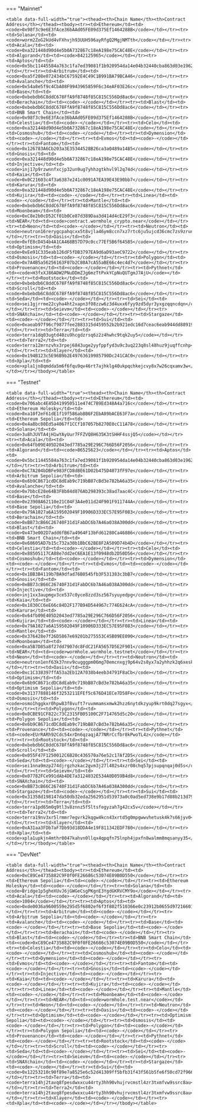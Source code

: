 <!-- The content in this file is auto-generated. Do not modify this file directly. Please see the README.md in the wormhole-mkdocs/scripts directory to learn how to update this page. -->
<!--CORE_ADDRESS-->

=== "Mainnet"

    <table data-full-width="true"><thead><th>Chain Name</th><th>Contract Address</th></thead><tbody><tr><td>Ethereum</td><td><code>0x98f3c9e6E3fAce36bAAd05FE09d375Ef1464288B</code></td></tr><tr><td>Solana</td><td><code>worm2ZoG2kUd4vFXhvjh93UUH596ayRfgQ2MgjNMTth</code></td></tr><tr><td>Acala</td><td><code>0xa321448d90d4e5b0A732867c18eA198e75CAC48E</code></td></tr><tr><td>Algorand</td><td><code>842125965</code></td></tr><tr><td>Aptos</td><td><code>0x5bc11445584a763c1fa7ed39081f1b920954da14e04b32440cba863d03e19625</code></td></tr><tr><td>Arbitrum</td><td><code>0xa5f208e072434bC67592E4C49C1B991BA79BCA46</code></td></tr><tr><td>Avalanche</td><td><code>0x54a8e5f9c4CbA08F9943965859F6c34eAF03E26c</code></td></tr><tr><td>Base</td><td><code>0xbebdb6C8ddC678FfA9f8748f85C815C556Dd8ac6</code></td></tr><tr><td>Berachain</td><td><code>-</code></td></tr><tr><td>Blast</td><td><code>0xbebdb6C8ddC678FfA9f8748f85C815C556Dd8ac6</code></td></tr><tr><td>BNB Smart Chain</td><td><code>0x98f3c9e6E3fAce36bAAd05FE09d375Ef1464288B</code></td></tr><tr><td>Celestia</td><td><code>-</code></td></tr><tr><td>Celo</td><td><code>0xa321448d90d4e5b0A732867c18eA198e75CAC48E</code></td></tr><tr><td>Cosmoshub</td><td><code>-</code></td></tr><tr><td>Dymension</td><td><code>-</code></td></tr><tr><td>Evmos</td><td><code>-</code></td></tr><tr><td>Fantom</td><td><code>0x126783A6Cb203a3E35344528B26ca3a0489a1485</code></td></tr><tr><td>Gnosis</td><td><code>0xa321448d90d4e5b0A732867c18eA198e75CAC48E</code></td></tr><tr><td>Injective</td><td><code>inj17p9rzwnnfxcjp32un9ug7yhhzgtkhvl9l2q74d</code></td></tr><tr><td>Kaia</td><td><code>0x0C21603c4f3a6387e241c0091A7EA39E43E90bb7</code></td></tr><tr><td>Karura</td><td><code>0xa321448d90d4e5b0A732867c18eA198e75CAC48E</code></td></tr><tr><td>Kujira</td><td><code>-</code></td></tr><tr><td>Linea</td><td><code>-</code></td></tr><tr><td>Mantle</td><td><code>0xbebdb6C8ddC678FfA9f8748f85C815C556Dd8ac6</code></td></tr><tr><td>Moonbeam</td><td><code>0xC8e2b0cD52Cf01b0Ce87d389Daa3d414d4cE29f3</code></td></tr><tr><td>NEAR</td><td><code>contract.wormhole_crypto.near</code></td></tr><tr><td>Neon</td><td><code>-</code></td></tr><tr><td>Neutron</td><td><code>neutron16rerygcpahqcxx5t8vjla46ym8ccn7xz7rtc6ju5ujcd36cmc7zs9zrunh</code></td></tr><tr><td>Oasis</td><td><code>0xfE8cD454b4A1CA468B57D79c0cc77Ef5B6f64585</code></td></tr><tr><td>Optimism</td><td><code>0xEe91C335eab126dF5fDB3797EA9d6aD93aeC9722</code></td></tr><tr><td>Osmosis</td><td><code>-</code></td></tr><tr><td>Polygon</td><td><code>0x7A4B5a56256163F07b2C80A7cA55aBE66c4ec4d7</code></td></tr><tr><td>Provenance</td><td><code>-</code></td></tr><tr><td>Pythnet</td><td><code>H3fxXJ86ADW2PNuDDmZJg6mzTtPxkYCpNuQUTgmJ7AjU</code></td></tr><tr><td>Rootstock</td><td><code>0xbebdb6C8ddC678FfA9f8748f85C815C556Dd8ac6</code></td></tr><tr><td>Scroll</td><td><code>0xbebdb6C8ddC678FfA9f8748f85C815C556Dd8ac6</code></td></tr><tr><td>Seda</td><td><code>-</code></td></tr><tr><td>Sei</td><td><code>sei1gjrrme22cyha4ht2xapn3f08zzw6z3d4uxx6fyy9zd5dyr3yxgzqqncdqn</code></td></tr><tr><td>Seievm</td><td><code>-</code></td></tr><tr><td>SNAXchain</td><td><code>-</code></td></tr><tr><td>Stargaze</td><td><code>-</code></td></tr><tr><td>Sui</td><td><code>0xaeab97f96cf9877fee2883315d459552b2b921edc16d7ceac6eab944dd88919c</code></td></tr><tr><td>Terra</td><td><code>terra1dq03ugtd40zu9hcgdzrsq6z2z4hwhc9tqk2uy5</code></td></tr><tr><td>Terra2</td><td><code>terra12mrnzvhx3rpej6843uge2yyfppfyd3u9c3uq223q8sl48huz9juqffcnhp</code></td></tr><tr><td>Xlayer</td><td><code>0x194B123c5E96B9b2E49763619985790Dc241CAC0</code></td></tr><tr><td>Xpla</td><td><code>xpla1jn8qmdda5m6f6fqu9qv46rt7ajhklg40ukpqchkejcvy8x7w26cqxamv3w</code></td></tr></tbody></table>

=== "Testnet"

    <table data-full-width="true"><thead><th>Chain Name</th><th>Contract Address</th></thead><tbody><tr><td>Ethereum</td><td><code>0x706abc4E45D419950511e474C7B9Ed348A4a716c</code></td></tr><tr><td>Ethereum Holesky</td><td><code>0xa10f2eF61dE1f19f586ab8B6F2EbA89bACE63F7a</code></td></tr><tr><td>Ethereum Sepolia</td><td><code>0x4a8bc80Ed5a4067f1CCf107057b8270E0cC11A78</code></td></tr><tr><td>Solana</td><td><code>3u8hJUVTA4jH1wYAyUur7FFZVQ8H635K3tSHHF4ssjQ5</code></td></tr><tr><td>Acala</td><td><code>0x64fb09E405D2043ed7785a29E296C766D56F2056</code></td></tr><tr><td>Algorand</td><td><code>86525623</code></td></tr><tr><td>Aptos</td><td><code>0x5bc11445584a763c1fa7ed39081f1b920954da14e04b32440cba863d03e19625</code></td></tr><tr><td>Arbitrum</td><td><code>0xC7A204bDBFe983FCD8d8E61D02b475D4073fF97e</code></td></tr><tr><td>Arbitrum Sepolia</td><td><code>0x6b9C8671cdDC8dEab9c719bB87cBd3e782bA6a35</code></td></tr><tr><td>Avalanche</td><td><code>0x7bbcE28e64B3F8b84d876Ab298393c38ad7aac4C</code></td></tr><tr><td>Base</td><td><code>0x23908A62110e21C04F3A4e011d24F901F911744A</code></td></tr><tr><td>Base Sepolia</td><td><code>0x79A1027a6A159502049F10906D333EC57E95F083</code></td></tr><tr><td>Berachain</td><td><code>0xBB73cB66C26740F31d1FabDC6b7A46a038A300dd</code></td></tr><tr><td>Blast</td><td><code>0x473e002D7add6fB67a4964F13bFd61280Ca46886</code></td></tr><tr><td>BNB Smart Chain</td><td><code>0x68605AD7b15c732a30b1BbC62BE8F2A509D74b4D</code></td></tr><tr><td>Celestia</td><td><code>-</code></td></tr><tr><td>Celo</td><td><code>0x88505117CA88e7dd2eC6EA1E13f0948db2D50D56</code></td></tr><tr><td>Cosmoshub</td><td><code>-</code></td></tr><tr><td>Dymension</td><td><code>-</code></td></tr><tr><td>Evmos</td><td><code>-</code></td></tr><tr><td>Fantom</td><td><code>0x1BB3B4119b7BA9dfad76B0545fb3F531383c3bB7</code></td></tr><tr><td>Gnosis</td><td><code>0xBB73cB66C26740F31d1FabDC6b7A46a038A300dd</code></td></tr><tr><td>Injective</td><td><code>inj1xx3aupmgv3ce537c0yce8zzd3sz567syuyedpg</code></td></tr><tr><td>Kaia</td><td><code>0x1830CC6eE66c84D2F177B94D544967c774E624cA</code></td></tr><tr><td>Karura</td><td><code>0x64fb09E405D2043ed7785a29E296C766D56F2056</code></td></tr><tr><td>Kujira</td><td><code>-</code></td></tr><tr><td>Linea</td><td><code>0x79A1027a6A159502049F10906D333EC57E95F083</code></td></tr><tr><td>Mantle</td><td><code>0x376428e7f26D5867e69201b275553C45B09EE090</code></td></tr><tr><td>Moonbeam</td><td><code>0xa5B7D85a8f27dd7907dc8FdC21FA5657D5E2F901</code></td></tr><tr><td>NEAR</td><td><code>wormhole.wormhole.testnet</code></td></tr><tr><td>Neon</td><td><code>-</code></td></tr><tr><td>Neutron</td><td><code>neutron1enf63k37nnv9cugggpm06mg70emcnxgj9p64v2s8yx7a2yhhzk2q6xesk4</code></td></tr><tr><td>Oasis</td><td><code>0xc1C338397ffA53a2Eb12A7038b4eeb34791F8aCb</code></td></tr><tr><td>Optimism</td><td><code>0x6b9C8671cdDC8dEab9c719bB87cBd3e782bA6a35</code></td></tr><tr><td>Optimism Sepolia</td><td><code>0x31377888146f3253211EFEf5c676D41ECe7D58Fe</code></td></tr><tr><td>Osmosis</td><td><code>osmo1hggkxr0hpw83f8vuft7ruvmmamsxmwk2hzz6nytdkzyup9krt0dq27sgyx</code></td></tr><tr><td>Polygon</td><td><code>0x0CBE91CF822c73C2315FB05100C2F714765d5c20</code></td></tr><tr><td>Polygon Sepolia</td><td><code>0x6b9C8671cdDC8dEab9c719bB87cBd3e782bA6a35</code></td></tr><tr><td>Provenance</td><td><code>-</code></td></tr><tr><td>Pythnet</td><td><code>EUrRARh92Cdc54xrDn6qzaqjA77NRrCcfbr8kPwoTL4z</code></td></tr><tr><td>Rootstock</td><td><code>0xbebdb6C8ddC678FfA9f8748f85C815C556Dd8ac6</code></td></tr><tr><td>Scroll</td><td><code>0x055F47F1250012C6B20c436570a76e52c17Af2D5</code></td></tr><tr><td>Seda</td><td><code>-</code></td></tr><tr><td>Sei</td><td><code>sei1nna9mzp274djrgzhzkac2gvm3j27l402s4xzr08chq57pjsupqnqaj0d5s</code></td></tr><tr><td>Seievm</td><td><code>0x07782FCe991dAb4DE7a3124032E534A0D059B4d8</code></td></tr><tr><td>SNAXchain</td><td><code>0xBB73cB66C26740F31d1FabDC6b7A46a038A300dd</code></td></tr><tr><td>Stargaze</td><td><code>-</code></td></tr><tr><td>Sui</td><td><code>0x31358d198147da50db32eda2562951d53973a0c0ad5ed738e9b17d88b213d790</code></td></tr><tr><td>Terra</td><td><code>terra1pd65m0q9tl3v8znnz5f5ltsfegyzah7g42cx5v</code></td></tr><tr><td>Terra2</td><td><code>terra19nv3xr5lrmmr7egvrk2kqgw4kcn43xrtd5g0mpgwwvhetusk4k7s66jyv0</code></td></tr><tr><td>Xlayer</td><td><code>0xA31aa3FDb7aF7Db93d18DDA4e19F811342EDF780</code></td></tr><tr><td>Xpla</td><td><code>xpla1upkjn4mthr0047kahvn0llqx4qpqfn75lnph4jpxfn8walmm8mqsanyy35</code></td></tr></tbody></table>

=== "DevNet"

    <table data-full-width="true"><thead><th>Chain Name</th><th>Contract Address</th></thead><tbody><tr><td>Ethereum</td><td><code>0xC89Ce4735882C9F0f0FE26686c53074E09B0D550</code></td></tr><tr><td>Ethereum Sepolia</td><td><code>-</code></td></tr><tr><td>Ethereum Holesky</td><td><code>-</code></td></tr><tr><td>Solana</td><td><code>Bridge1p5gheXUvJ6jGWGeCsgPKgnE3YgdGKRVCMY9o</code></td></tr><tr><td>Acala</td><td><code>-</code></td></tr><tr><td>Algorand</td><td><code>1004</code></td></tr><tr><td>Aptos</td><td><code>0xde0036a9600559e295d5f6802ef6f3f802f510366e0c23912b0655d972166017</code></td></tr><tr><td>Arbitrum</td><td><code>-</code></td></tr><tr><td>Arbitrum Sepolia</td><td><code>-</code></td></tr><tr><td>Avalanche</td><td><code>-</code></td></tr><tr><td>Base</td><td><code>-</code></td></tr><tr><td>Base Sepolia</td><td><code>-</code></td></tr><tr><td>Berachain</td><td><code>-</code></td></tr><tr><td>Blast</td><td><code>-</code></td></tr><tr><td>BNB Smart Chain</td><td><code>0xC89Ce4735882C9F0f0FE26686c53074E09B0D550</code></td></tr><tr><td>Celestia</td><td><code>-</code></td></tr><tr><td>Celo</td><td><code>-</code></td></tr><tr><td>Cosmoshub</td><td><code>-</code></td></tr><tr><td>Dymension</td><td><code>-</code></td></tr><tr><td>Evmos</td><td><code>-</code></td></tr><tr><td>Fantom</td><td><code>-</code></td></tr><tr><td>Gnosis</td><td><code>-</code></td></tr><tr><td>Injective</td><td><code>-</code></td></tr><tr><td>Kaia</td><td><code>-</code></td></tr><tr><td>Karura</td><td><code>-</code></td></tr><tr><td>Kujira</td><td><code>-</code></td></tr><tr><td>Linea</td><td><code>-</code></td></tr><tr><td>Mantle</td><td><code>-</code></td></tr><tr><td>Moonbeam</td><td><code>-</code></td></tr><tr><td>NEAR</td><td><code>wormhole.test.near</code></td></tr><tr><td>Neon</td><td><code>-</code></td></tr><tr><td>Neutron</td><td><code>-</code></td></tr><tr><td>Oasis</td><td><code>-</code></td></tr><tr><td>Optimism</td><td><code>-</code></td></tr><tr><td>Optimism Sepolia</td><td><code>-</code></td></tr><tr><td>Osmosis</td><td><code>-</code></td></tr><tr><td>Polygon</td><td><code>-</code></td></tr><tr><td>Polygon Sepolia</td><td><code>-</code></td></tr><tr><td>Provenance</td><td><code>-</code></td></tr><tr><td>Pythnet</td><td><code>-</code></td></tr><tr><td>Rootstock</td><td><code>-</code></td></tr><tr><td>Scroll</td><td><code>-</code></td></tr><tr><td>Seda</td><td><code>-</code></td></tr><tr><td>Sei</td><td><code>-</code></td></tr><tr><td>Seievm</td><td><code>-</code></td></tr><tr><td>SNAXchain</td><td><code>-</code></td></tr><tr><td>Stargaze</td><td><code>-</code></td></tr><tr><td>Sui</td><td><code>0x12253210c90f89e7a8525e6c52d41309ff5bfb31f43f561b5fe6f50cd72f9668</code></td></tr><tr><td>Terra</td><td><code>terra14hj2tavq8fpesdwxxcu44rty3hh90vhujrvcmstl4zr3txmfvw9ssrc8au</code></td></tr><tr><td>Terra2</td><td><code>terra14hj2tavq8fpesdwxxcu44rty3hh90vhujrvcmstl4zr3txmfvw9ssrc8au</code></td></tr><tr><td>Xlayer</td><td><code>-</code></td></tr><tr><td>Xpla</td><td><code>-</code></td></tr></tbody></table>

<!--CORE_ADDRESS-->
